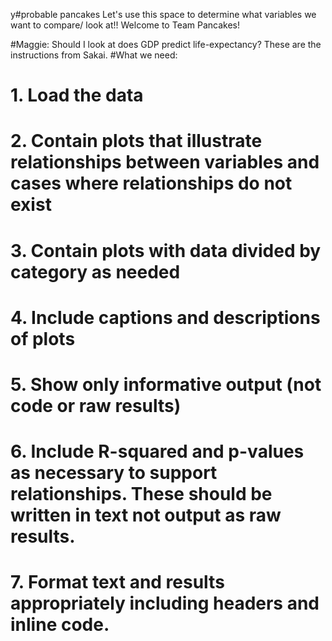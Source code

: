 y#probable pancakes
Let's use this space to determine what variables we want to compare/ look 
at!! 
Welcome to Team Pancakes! 

#Maggie: Should I look at does GDP predict life-expectancy? These are the instructions from Sakai. 
#What we need:
# 1. Load the data
# 2. Contain plots that illustrate relationships between variables and cases where relationships do not exist
# 3. Contain plots with data divided by category as needed
# 4. Include captions and descriptions of plots
# 5. Show only informative output (not code or raw results)
# 6. Include R-squared and p-values as necessary to support relationships. These should be written in text not output as raw results.
# 7. Format text and results appropriately including headers and inline code.
